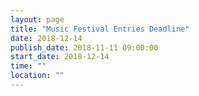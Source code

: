 ```yaml
---
layout: page
title: "Music Festival Entries Deadline"
date: 2018-12-14
publish_date: 2018-11-11 09:00:00
start_date: 2018-12-14
time: ""
location: ""
---
```


